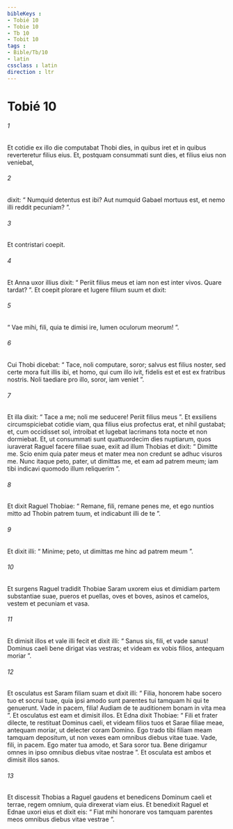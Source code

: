 ```yaml
---
bibleKeys : 
- Tobié 10
- Tobie 10
- Tb 10
- Tobit 10
tags : 
- Bible/Tb/10
- latin
cssclass : latin
direction : ltr
---
```


# Tobié 10

###### 1
Et cotidie ex illo die computabat Thobi dies, in quibus iret et in quibus reverteretur filius eius. Et, postquam consummati sunt dies, et filius eius non veniebat, 
###### 2
dixit: “ Numquid detentus est ibi? Aut numquid Gabael mortuus est, et nemo illi reddit pecuniam? ”. 
###### 3
Et contristari coepit. 
###### 4
Et Anna uxor illius dixit: “ Periit filius meus et iam non est inter vivos. Quare tardat? ”. Et coepit plorare et lugere filium suum et dixit: 
###### 5
“ Vae mihi, fili, quia te dimisi ire, lumen oculorum meorum! ”. 
###### 6
Cui Thobi dicebat: “ Tace, noli computare, soror; salvus est filius noster, sed certe mora fuit illis ibi, et homo, qui cum illo ivit, fidelis est et est ex fratribus nostris. Noli taediare pro illo, soror, iam veniet ”. 
###### 7
Et illa dixit: “ Tace a me; noli me seducere! Periit filius meus ”. Et exsiliens circumspiciebat cotidie viam, qua filius eius profectus erat, et nihil gustabat; et, cum occidisset sol, introibat et lugebat lacrimans tota nocte et non dormiebat. Et, ut consummati sunt quattuordecim dies nuptiarum, quos iuraverat Raguel facere filiae suae, exiit ad illum Thobias et dixit: “ Dimitte me. Scio enim quia pater meus et mater mea non credunt se adhuc visuros me. Nunc itaque peto, pater, ut dimittas me, et eam ad patrem meum; iam tibi indicavi quomodo illum reliquerim ”. 
###### 8
Et dixit Raguel Thobiae: “ Remane, fili, remane penes me, et ego nuntios mitto ad Thobin patrem tuum, et indicabunt illi de te ”. 
###### 9
Et dixit illi: “ Minime; peto, ut dimittas me hinc ad patrem meum ”. 
###### 10
Et surgens Raguel tradidit Thobiae Saram uxorem eius et dimidiam partem substantiae suae, pueros et puellas, oves et boves, asinos et camelos, vestem et pecuniam et vasa. 
###### 11
Et dimisit illos et vale illi fecit et dixit illi: “ Sanus sis, fili, et vade sanus! Dominus caeli bene dirigat vias vestras; et videam ex vobis filios, antequam moriar ”. 
###### 12
Et osculatus est Saram filiam suam et dixit illi: “ Filia, honorem habe socero tuo et socrui tuae, quia ipsi amodo sunt parentes tui tamquam hi qui te genuerunt. Vade in pacem, filia! Audiam de te auditionem bonam in vita mea ”. Et osculatus est eam et dimisit illos. Et Edna dixit Thobiae: “ Fili et frater dilecte, te restituat Dominus caeli, et videam filios tuos et Sarae filiae meae, antequam moriar, ut delecter coram Domino. Ego trado tibi filiam meam tamquam depositum, ut non vexes eam omnibus diebus vitae tuae. Vade, fili, in pacem. Ego mater tua amodo, et Sara soror tua. Bene dirigamur omnes in ipso omnibus diebus vitae nostrae ”. Et osculata est ambos et dimisit illos sanos. 
###### 13
Et discessit Thobias a Raguel gaudens et benedicens Dominum caeli et terrae, regem omnium, quia direxerat viam eius. Et benedixit Raguel et Ednae uxori eius et dixit eis: “ Fiat mihi honorare vos tamquam parentes meos omnibus diebus vitae vestrae ”.

